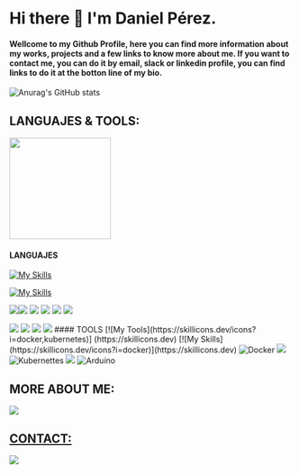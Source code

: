 # Hi there 👋 I'm Daniel Pérez.
#### Wellcome to my Github Profile, here you can find more information about my works, projects and a few links to know more about me. If you want to contact me, you can do it by email, slack or linkedin profile, you can find links to do it at the botton line of my bio.


![Anurag's GitHub stats](https://github-readme-stats.vercel.app/api?username=dperez42&show_icons=true&theme=dark)


## LANGUAJES & TOOLS:

<img height="180em" src="https://github-readme-stats-eight-theta.vercel.app/api/top-langs/?username=dperez42&layout=compact&langs_count=8&theme=dark"/>

#### LANGUAJES

[![My Skills](https://skillicons.dev/icons?i=c,cpp,cs,python,js,html,css,wasm)](https://skillicons.dev)

[![My Skills](https://skillicons.dev/icons?i=docker,kuberntes)](https://skillicons.dev)


<img src="https://img.shields.io/badge/C-00599C?style=for-the-badge&logo=c&logoColor=white"/><img src="https://img.shields.io/badge/C++-blue.svg?style=for-the-badge&logo=c%2B%2B&logoColor=white"/> <img src="https://img.shields.io/badge/Python-3776AB?style=for-the-badge&logo=python&logoColor=white"/>
<img src="https://img.shields.io/badge/GNU%20Bash-4EAA25?style=for-the-badge&logo=GNU%20Bash&logoColor=white"/>
<img src="https://img.shields.io/badge/javascript-yellow?style=for-the-badge&logo=javascript&logoColor=white"/>
<img src="https://img.shields.io/badge/npm-green?style=for-the-badge&logo=npm&logoColor=white"/>

<img src="https://img.shields.io/npm/v/npm.svg?logo=nodedotjs"/>
<img src="https://img.shields.io/nestjs/v/nestjs.svg?style=for-the-badge&logo=nest&logoColor=white"/>
<img src="https://img.shields.io/badge/vue-green?style=for-the-badge&logo=vue&logoColor=white"/>
<img src="https://img.shields.io/badge/css-green?style=for-the-badge&logo=css&logoColor=white"/>
#### TOOLS
[![My Tools](https://skillicons.dev/icons?i=docker,kubernetes)]
(https://skillicons.dev)
[![My Skills](https://skillicons.dev/icons?i=docker)](https://skillicons.dev)


<img alt="Docker" src="https://img.shields.io/badge/docker-%230db7ed.svg?&style=for-the-badge&logo=docker&logoColor=white"/>
<img src="https://img.shields.io/badge/kubernettes-green?style=for-the-badge&logo=kubernettes&logoColor=white"/>
<img alt="Kubernettes" src="https://img.shields.io/badge/docker-%#326CE5.svg?&style=for-the-badge&logo=docker&logoColor=white"/> <img src="https://img.shields.io/badge/GIT-E44C30?style=for-the-badge&logo=git&logoColor=white"/> <img alt="Arduino" src="https://img.shields.io/badge/-Arduino-00979D?style=for-the-badge&logo=Arduino&logoColor=white"/>

## MORE ABOUT ME:

<!-- [![fballest's 42 stats](https://badge42.vercel.app/api/v2/cl45d74de005409l9l5r3ozl6/stats?cursusId=21&coalitionId=66)](https://github.com/JaeSeoKim/badge42)
-->
<a href="https://www.linkedin.com/in/daniel-perez-zafra-92a4421b"> <img src="https://img.shields.io/badge/LinkedIn-0077B5?style=for-the-badge&logo=linkedin&logoColor=white"/>
  
## CONTACT:
  
<a href="mailto:dpzafra70@gmail.com"> <img src="https://img.shields.io/badge/Gmail-D14836?style=for-the-badge&logo=gmail&logoColor=white"/> 
